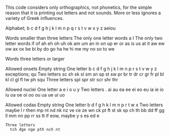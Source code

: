This code considers only orthographics, not phonetics, for the simple reason that it is printing out letters and not sounds.
More or less ignores a variety of Greek influences.

Alphabet;
  b
  c
  d
  f
  g
  h
  j
  k
  l
  m
  n
  p
  q
  r
  s
  t
  v
  w
  x
  y
  z
  aeiou

Words smaller than three letters
  The only one letter words
    a I
  The only two letter words
    if of ah eh oh uh ok am um an in on up er or as is us at it aw ew ow ax ox be bi by do go ha he hi me my no so to we

Words three letters or larger

  Allowed onsets
    Empty string
    One letter
      b c d f g h j k l m n p r s t v w y z
      exceptions; qu
    Two letters
      sc sh sk sl sm sn sp st sw
      pr br tr dr cr gr fr
      pl bl kl cl gl fl
      tw ph
      squ
    Three letters
      spl spr str scr shr thr

  Allowed nuclei
    One letter
      a e i o u y
    Two letters
      .     ai    au
      ea ee ei eo eu
      ia ie    io iu
      oa oe oi oo ou
      ua ue ui uo

  Allowed codas
    Empty string
    One letter
      b d f g h k l m n p r t w x
    Two letters
      maybe   l r
      then    mp nt nd nk nz ve ce ze wn ck pt ft st sk sp ch th
              bb dd ff gg ll mm nn pp rr ss tt
      if eow,
      maybe   y s es ed e

    Three letters
      tch dge nge pth nch nt